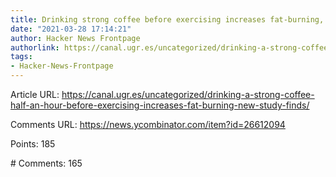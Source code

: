 ```yaml
---
title: Drinking strong coffee before exercising increases fat-burning, new study finds
date: "2021-03-28 17:14:21"
author: Hacker News Frontpage
authorlink: https://canal.ugr.es/uncategorized/drinking-a-strong-coffee-half-an-hour-before-exercising-increases-fat-burning-new-study-finds/
tags:
- Hacker-News-Frontpage
---
```


<p>Article URL: <a href="https://canal.ugr.es/uncategorized/drinking-a-strong-coffee-half-an-hour-before-exercising-increases-fat-burning-new-study-finds/">https://canal.ugr.es/uncategorized/drinking-a-strong-coffee-half-an-hour-before-exercising-increases-fat-burning-new-study-finds/</a></p>
<p>Comments URL: <a href="https://news.ycombinator.com/item?id=26612094">https://news.ycombinator.com/item?id=26612094</a></p>
<p>Points: 185</p>
<p># Comments: 165</p>
